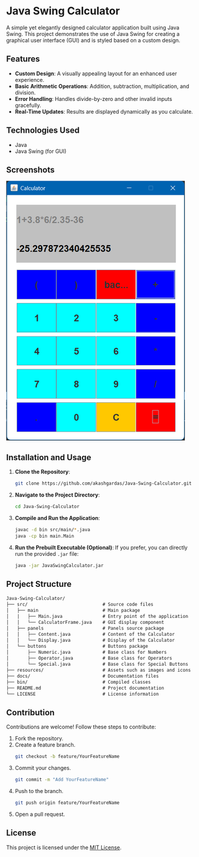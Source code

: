 # Java Swing Calculator

A simple yet elegantly designed calculator application built using Java Swing. This project demonstrates the use of Java Swing for creating a graphical user interface (GUI) and is styled based on a custom design.

## Features

- **Custom Design**: A visually appealing layout for an enhanced user experience.
- **Basic Arithmetic Operations**: Addition, subtraction, multiplication, and division.
- **Error Handling**: Handles divide-by-zero and other invalid inputs gracefully.
- **Real-Time Updates**: Results are displayed dynamically as you calculate.

## Technologies Used

- Java
- Java Swing (for GUI)

## Screenshots

![Calculator Screenshot](resources/screenshot.png)

## Installation and Usage

1. **Clone the Repository**:
   ```bash
   git clone https://github.com/akashgardas/Java-Swing-Calculator.git
   ```

2. **Navigate to the Project Directory**:
   ```bash
   cd Java-Swing-Calculator
   ```

3. **Compile and Run the Application**:
   ```bash
   javac -d bin src/main/*.java
   java -cp bin main.Main
   ```

4. **Run the Prebuilt Executable (Optional)**:
   If you prefer, you can directly run the provided `.jar` file:
   ```bash
   java -jar JavaSwingCalculator.jar
   ```

## Project Structure

```
Java-Swing-Calculator/
├── src/                            # Source code files
│   ├── main                        # Main package
│   |   ├── Main.java               # Entry point of the application
│   │   └── CalculatorFrame.java    # GUI display component
│   ├── panels                      # Panels source package
│   │   ├── Content.java            # Content of the Calculator
│   │   └── Display.java            # Display of the Calculator
│   └── buttons                     # Buttons package
│       ├── Numeric.java            # Base class for Numbers
│       ├── Operator.java           # Base class for Operators
│       └── Special.java            # Base class for Special Buttons
├── resources/                      # Assets such as images and icons
├── docs/                           # Documentation files
├── bin/                            # Compiled classes
├── README.md                       # Project documentation
└── LICENSE                         # License information
```

## Contribution

Contributions are welcome! Follow these steps to contribute:

1. Fork the repository.
2. Create a feature branch.
   ```bash
   git checkout -b feature/YourFeatureName
   ```
3. Commit your changes.
   ```bash
   git commit -m "Add YourFeatureName"
   ```
4. Push to the branch.
   ```bash
   git push origin feature/YourFeatureName
   ```
5. Open a pull request.

## License

This project is licensed under the [MIT License](LICENSE).
